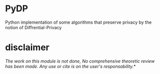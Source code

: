 # PyDP
Python implementation of some algorithms that preserve privacy by the notion of Diffrential-Privacy

# disclaimer
*The work on this module is not done, No comprehensive theoretic review has been made. Any use or cite is on the user's responsability.**
